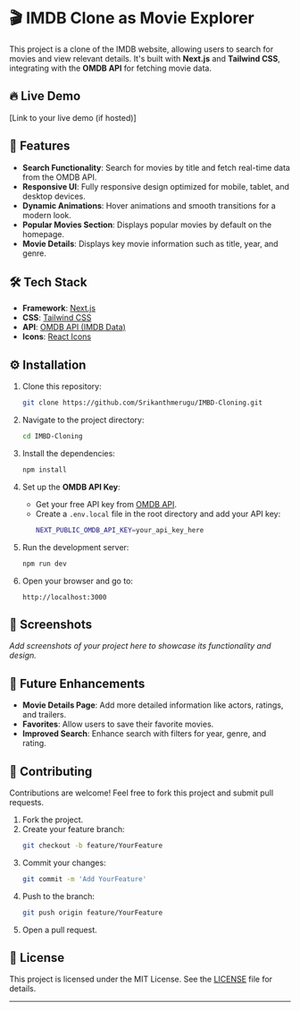 # 🎬 IMDB Clone as Movie Explorer

This project is a clone of the IMDB website, allowing users to search for movies and view relevant details. It's built with **Next.js** and **Tailwind CSS**, integrating with the **OMDB API** for fetching movie data.

## 🔥 Live Demo

[Link to your live demo (if hosted)]

## 📌 Features

- **Search Functionality**: Search for movies by title and fetch real-time data from the OMDB API.
- **Responsive UI**: Fully responsive design optimized for mobile, tablet, and desktop devices.
- **Dynamic Animations**: Hover animations and smooth transitions for a modern look.
- **Popular Movies Section**: Displays popular movies by default on the homepage.
- **Movie Details**: Displays key movie information such as title, year, and genre.

## 🛠️ Tech Stack

- **Framework**: [Next.js](https://nextjs.org/)
- **CSS**: [Tailwind CSS](https://tailwindcss.com/)
- **API**: [OMDB API (IMDB Data)](http://www.omdbapi.com/)
- **Icons**: [React Icons](https://react-icons.github.io/react-icons/)

## ⚙️ Installation

1. Clone this repository:
   ```bash
   git clone https://github.com/Srikanthmerugu/IMBD-Cloning.git
   ```

2. Navigate to the project directory:
   ```bash
   cd IMBD-Cloning
   ```

3. Install the dependencies:
   ```bash
   npm install
   ```

4. Set up the **OMDB API Key**:
   - Get your free API key from [OMDB API](http://www.omdbapi.com/apikey.aspx).
   - Create a `.env.local` file in the root directory and add your API key:
     ```bash
     NEXT_PUBLIC_OMDB_API_KEY=your_api_key_here
     ```

5. Run the development server:
   ```bash
   npm run dev
   ```

6. Open your browser and go to:
   ```
   http://localhost:3000
   ```

## 📸 Screenshots

_Add screenshots of your project here to showcase its functionality and design._

## 🚀 Future Enhancements

- **Movie Details Page**: Add more detailed information like actors, ratings, and trailers.
- **Favorites**: Allow users to save their favorite movies.
- **Improved Search**: Enhance search with filters for year, genre, and rating.

## 🤝 Contributing

Contributions are welcome! Feel free to fork this project and submit pull requests.

1. Fork the project.
2. Create your feature branch:
   ```bash
   git checkout -b feature/YourFeature
   ```
3. Commit your changes:
   ```bash
   git commit -m 'Add YourFeature'
   ```
4. Push to the branch:
   ```bash
   git push origin feature/YourFeature
   ```
5. Open a pull request.

## 📄 License

This project is licensed under the MIT License. See the [LICENSE](LICENSE) file for details.

---
